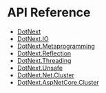 API Reference
====

* [DotNext](https://www.fuget.org/packages/DotNext/3.0.0/lib/net5.0/)
* [DotNext.IO](https://www.fuget.org/packages/DotNext.IO/3.0.0/lib/net5.0/)
* [DotNext.Metaprogramming](https://www.fuget.org/packages/DotNext.Metaprogramming/3.0.0/lib/net5.0/)
* [DotNext.Reflection](https://www.fuget.org/packages/DotNext.Reflection/3.0.0/lib/net5.0/)
* [DotNext.Threading](https://www.fuget.org/packages/DotNext.Threading/3.0.0/lib/net5.0/)
* [DotNext.Unsafe](https://www.fuget.org/packages/DotNext.Unsafe/3.0.0/lib/net5.0/)
* [DotNext.Net.Cluster](https://www.fuget.org/packages/DotNext.Net.Cluster/3.0.0/lib/net5.0/)
* [DotNext.AspNetCore.Cluster](https://www.fuget.org/packages/DotNext.AspNetCore.Cluster/3.0.0/lib/net5.0/)
